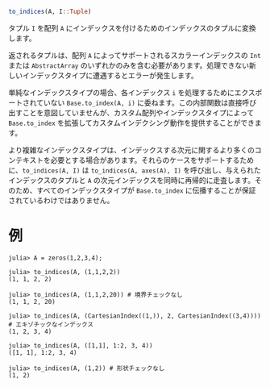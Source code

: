 ```julia
to_indices(A, I::Tuple)
```

タプル `I` を配列 `A` にインデックスを付けるためのインデックスのタプルに変換します。

返されるタプルは、配列 `A` によってサポートされるスカラーインデックスの `Int` または `AbstractArray` のいずれかのみを含む必要があります。処理できない新しいインデックスタイプに遭遇するとエラーが発生します。

単純なインデックスタイプの場合、各インデックス `i` を処理するためにエクスポートされていない `Base.to_index(A, i)` に委ねます。この内部関数は直接呼び出すことを意図していませんが、カスタム配列やインデックスタイプによって `Base.to_index` を拡張してカスタムインデクシング動作を提供することができます。

より複雑なインデックスタイプは、インデックスする次元に関するより多くのコンテキストを必要とする場合があります。それらのケースをサポートするために、`to_indices(A, I)` は `to_indices(A, axes(A), I)` を呼び出し、与えられたインデックスのタプルと `A` の次元インデックスを同時に再帰的に走査します。そのため、すべてのインデックスタイプが `Base.to_index` に伝播することが保証されているわけではありません。

# 例

```jldoctest
julia> A = zeros(1,2,3,4);

julia> to_indices(A, (1,1,2,2))
(1, 1, 2, 2)

julia> to_indices(A, (1,1,2,20)) # 境界チェックなし
(1, 1, 2, 20)

julia> to_indices(A, (CartesianIndex((1,)), 2, CartesianIndex((3,4)))) # エキゾチックなインデックス
(1, 2, 3, 4)

julia> to_indices(A, ([1,1], 1:2, 3, 4))
([1, 1], 1:2, 3, 4)

julia> to_indices(A, (1,2)) # 形状チェックなし
(1, 2)
```
